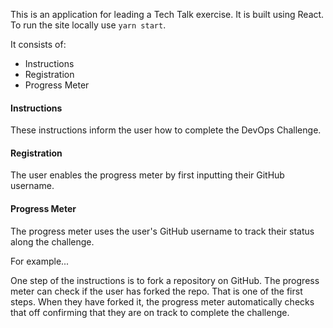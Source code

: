 This is an application for leading a Tech Talk exercise. It is built using React. To run the site locally use `yarn start`.

It consists of:
* Instructions
* Registration
* Progress Meter

#### Instructions
These instructions inform the user how to complete the DevOps Challenge.

#### Registration
The user enables the progress meter by first inputting their GitHub username.

#### Progress Meter
The progress meter uses the user's GitHub username to track their status along the challenge.

For example...

One step of the instructions is to fork a repository on GitHub. The progress meter can check if the user has forked the repo. That is one of the first steps. When they have forked it, the progress meter automatically checks that off confirming that they are on track to complete the challenge.
